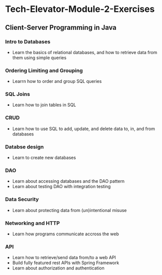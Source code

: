 # Tech-Elevator-Module-2-Exercises
## Client-Server Programming in Java

### Intro to Databases
- Learn the basics of relational databases, and how to retrieve data 
from them using simple queries

### Ordering Limiting and Grouping
- Learrn how to order and group SQL queries

### SQL Joins
- Learn how to join tables in SQL

### CRUD
- Learn how to use SQL to add, update, and delete data 
to, in, and from databases 

### Databse design
- Learn to create new databases

### DAO
- Learn about accessing databases and the DAO pattern
- Learn about testing DAO with integration testing

### Data Security
- Learn about protecting data from (un)intentional misuse

### Networking and HTTP
- Learn how programs communicate accross the web

### API
- Learn how to retrieve/send data from/to a web API
- Build fully featured rest APIs with Spring Framework
- Learn about authorization and authentication
